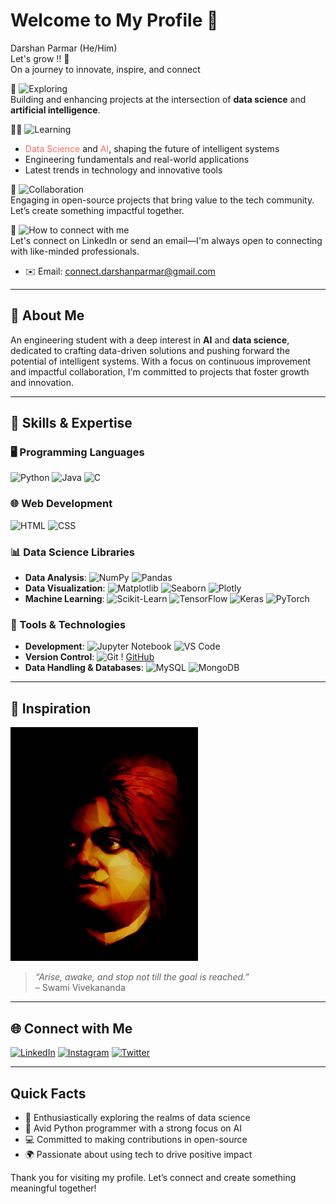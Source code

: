 # Welcome to My Profile 👋
Darshan Parmar (He/Him)
<br>Let's grow !! 🌱  
On a journey to innovate, inspire, and connect

🧭 ![Exploring](https://img.shields.io/badge/-Currently%20Exploring-3F51B5?style=flat-square)  
Building and enhancing projects at the intersection of **data science** and **artificial intelligence**.

✍🏻 ![Learning](https://img.shields.io/badge/-Learning-F44336?style=flat-square)  
- <span style="color:#FF6F61">Data Science</span> and <span style="color:#FF6F61">AI</span>, shaping the future of intelligent systems  
- Engineering fundamentals and real-world applications  
- Latest trends in technology and innovative tools

🤝 ![Collaboration](https://img.shields.io/badge/-Open%20to%20Collaboration-4CAF50?style=flat-square)  
Engaging in open-source projects that bring value to the tech community. Let’s create something impactful together.

🔗 ![How to connect with me](https://img.shields.io/badge/-How%20to%20connect%20with%20me-2196F3?style=flat-square)  
Let's connect on LinkedIn or send an email—I'm always open to connecting with like-minded professionals.
- ✉️ Email: connect.darshanparmar@gmail.com

---

## 💫 About Me  
An engineering student with a deep interest in **AI** and **data science**, dedicated to crafting data-driven solutions and pushing forward the potential of intelligent systems. With a focus on continuous improvement and impactful collaboration, I'm committed to projects that foster growth and innovation.

---

## 🚀 Skills & Expertise
### 🖥️ Programming Languages
![Python](https://img.shields.io/badge/-Python-3776AB?logo=python&logoColor=white&style=flat-square) 
![Java](https://img.shields.io/badge/-Java-007396?logo=java&logoColor=white&style=flat-square) 
![C](https://img.shields.io/badge/-C-A8B9CC?logo=c&logoColor=black&style=flat-square)

### 🌐 Web Development
![HTML](https://img.shields.io/badge/-HTML-E34F26?logo=html5&logoColor=white&style=flat-square) 
![CSS](https://img.shields.io/badge/-CSS-1572B6?logo=css3&logoColor=white&style=flat-square)

### 📊 Data Science Libraries
- **Data Analysis**:
  ![NumPy](https://img.shields.io/badge/-NumPy-013243?logo=numpy&logoColor=white&style=flat-square)
  ![Pandas](https://img.shields.io/badge/-Pandas-150458?logo=pandas&logoColor=white&style=flat-square)
- **Data Visualization**:
  ![Matplotlib](https://img.shields.io/badge/-Matplotlib-3776AB?style=flat-square)
  ![Seaborn](https://img.shields.io/badge/-Seaborn-3776AB?style=flat-square)
  ![Plotly](https://img.shields.io/badge/-Plotly-3F4F75?logo=plotly&logoColor=white&style=flat-square)
- **Machine Learning**:
  ![Scikit-Learn](https://img.shields.io/badge/-Scikit%20Learn-F7931E?logo=scikit-learn&logoColor=white&style=flat-square)
  ![TensorFlow](https://img.shields.io/badge/-TensorFlow-FF6F00?logo=tensorflow&logoColor=white&style=flat-square)
  ![Keras](https://img.shields.io/badge/-Keras-D00000?logo=keras&logoColor=white&style=flat-square)
  ![PyTorch](https://img.shields.io/badge/-PyTorch-EE4C2C?logo=pytorch&logoColor=white&style=flat-square)

### 🧠 Tools & Technologies
- **Development**:
  ![Jupyter Notebook](https://img.shields.io/badge/-Jupyter-F37626?logo=jupyter&logoColor=white&style=flat-square)
  ![VS Code](https://img.shields.io/badge/-VS%20Code-007ACC?logo=visual-studio-code&logoColor=white&style=flat-square)
- **Version Control**:
  ![Git](https://img.shields.io/badge/-Git-F05032?logo=git&logoColor=white&style=flat-square) !
  [GitHub](https://img.shields.io/badge/-GitHub-181717?logo=github&logoColor=white&style=flat-square)
- **Data Handling & Databases**:
  ![MySQL](https://img.shields.io/badge/-MySQL-4479A1?logo=mysql&logoColor=white&style=flat-square)
  ![MongoDB](https://img.shields.io/badge/-MongoDB-47A248?logo=mongodb&logoColor=white&style=flat-square)

---

## 🌠 Inspiration

<img src="https://github.com/ParmarDarshan29/ParmarDarshan29/blob/main/Vivekananda%20Painting.jpg?raw=true" alt="Swami Vivekananda" width="300" />  

> *“Arise, awake, and stop not till the goal is reached.”*  
> – Swami Vivekananda

---

## 🌐 Connect with Me

[![LinkedIn](https://img.shields.io/badge/-LinkedIn-0A66C2?logo=linkedin&logoColor=white&style=flat-square)](https://www.linkedin.com/in/darshan-parmar-29dec2003) 
[![Instagram](https://img.shields.io/badge/-Instagram-E4405F?logo=instagram&logoColor=white&style=flat-square)](https://www.instagram.com/darshanparmar_29/) 
[![Twitter](https://img.shields.io/badge/-Twitter-1DA1F2?logo=twitter&logoColor=white&style=flat-square)](https://x.com/Darshanparmar29)

---

## Quick Facts

- 🌊 Enthusiastically exploring the realms of data science  
- 🐍 Avid Python programmer with a strong focus on AI  
- 💻 Committed to making contributions in open-source  
- 🌍 Passionate about using tech to drive positive impact

Thank you for visiting my profile. Let’s connect and create something meaningful together!
